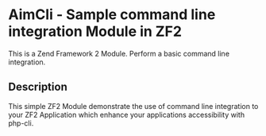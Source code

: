 # AimCli - Sample command line integration Module in ZF2

This is a Zend Framework 2 Module. Perform a basic command line integration. 

## Description

This simple ZF2 Module demonstrate the use of command line integration to your ZF2 Application which enhance your applications accessibility with php-cli.
